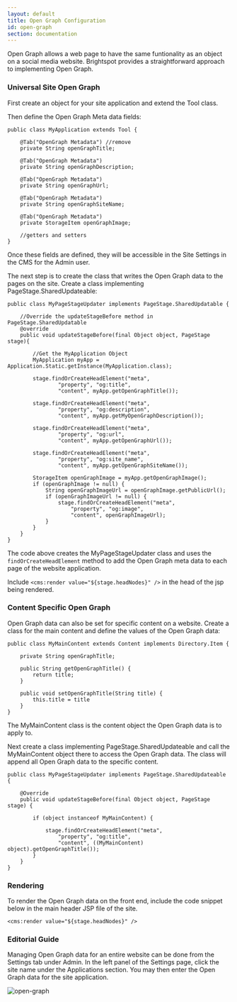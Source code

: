 ```yaml
---
layout: default
title: Open Graph Configuration
id: open-graph
section: documentation
---
```

<div markdown="1" class="span12">

Open Graph allows a web page to have the same funtionality as an object on a social media website. Brightspot provides a straightforward approach to implementing Open Graph.

### Universal Site Open Graph

First create an object for your site application and extend the Tool class.
 
Then define the Open Graph Meta data fields:

	public class MyApplication extends Tool {

    	@Tab("OpenGraph Metadata") //remove
    	private String openGraphTitle;

    	@Tab("OpenGraph Metadata")
    	private String openGraphDescription;

    	@Tab("OpenGraph Metadata")
    	private String openGraphUrl;

    	@Tab("OpenGraph Metadata")
    	private String openGraphSiteName;

    	@Tab("OpenGraph Metadata")
    	private StorageItem openGraphImage;
    	
    	//getters and setters
    }
    
Once these fields are defined, they will be accessible in the Site Settings in the CMS for the Admin user. 

The next step is to create the class that writes the Open Graph data to the pages on the site. Create a class implementing PageStage.SharedUpdateable:

	public class MyPageStageUpdater implements PageStage.SharedUpdatable {
	
		//Override the updateStageBefore method in PageStage.SharedUpdatable
		@override
		public void updateStageBefore(final Object object, PageStage stage){

			//Get the MyApplication Object
			MyApplication myApp = Application.Static.getInstance(MyApplication.class);            
			           
          	stage.findOrCreateHeadElement("meta",
          			"property", "og:title",
                    "content", myApp.getOpenGraphTitle());

            stage.findOrCreateHeadElement("meta",
            		"property", "og:description",
                    "content", myApp.getMyOpenGraphDescription());

            stage.findOrCreateHeadElement("meta",
                    "property", "og:url",
                    "content", myApp.getOpenGraphUrl());

            stage.findOrCreateHeadElement("meta",
                    "property", "og:site_name",
                    "content", myApp.getOpenGraphSiteName());

            StorageItem openGraphImage = myApp.getOpenGraphImage();
            if (openGraphImage != null) {
            	String openGraphImageUrl = openGraphImage.getPublicUrl();
            	if (openGraphImageUrl != null) {
                	stage.findOrCreateHeadElement("meta",
                        "property", "og:image",
                        "content", openGraphImageUrl);
            	}
            }
    	}
    }	
   

The code above creates the MyPageStageUpdater class and uses the `findOrCreateHeadElement` method to add the Open Graph meta data to each page of the website application. 

Include `<cms:render value="${stage.headNodes}" />` in the head of the jsp being rendered.


### Content Specific Open Graph 

Open Graph data can also be set for specific content on a website. Create a class for the main content and define the values of the Open Graph data:

	public class MyMainContent extends Content implements Directory.Item {

		private String openGraphTitle;

		public String getOpenGraphTitle() {
   			return title;
		}

		public void setOpenGraphTitle(String title) {
    		this.title = title
		}
	}
 
 The MyMainContent class is the content object the Open Graph data is to apply to. 
 
 Next create a class implementing PageStage.SharedUpdateable and call the MyMainContent object there to access the Open Graph data. The class will append all Open Graph data to the specific content. 
 
 	public class MyPageStageUpdater implements PageStage.SharedUpdateable {
 		
 		@Override
		public void updateStageBefore(final Object object, PageStage stage) {
			
        	if (object instanceof MyMainContent) {

            	stage.findOrCreateHeadElement("meta",
                    "property", "og:title",
                    "content", ((MyMainContent) object).getOpenGraphTitle());
            }
		}
	}

### Rendering

To render the Open Graph data on the front end, include the code snippet below in the main header JSP file of the site. 

	
	<cms:render value="${stage.headNodes}" />
	

### Editorial Guide

Managing Open Graph data for an entire website can be done from the Settings tab under Admin. In the left panel of the Settings page, click the site name under the Applications section. You may then enter the Open Graph data for the site application. 

![open-graph](http://docs.brightspot.s3.amazonaws.com/open-graph.png)

 </div>


	
 		
 